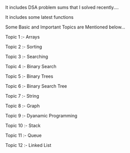 It includes DSA problem sums that I solved recently....


It includes some latest functions 

Some Basic and Important Topics are Mentioned below...

Topic 1 :- Arrays

Topic 2 :- Sorting 

Topic 3 :- Searching

Topic 4 :- Binary Search

Topic 5 :- Binary Trees 

Topic 6 :- Binary Search Tree

Topic 7 :- String

Topic 8 :- Graph

Topic 9 :- Dyanamic Programming

Topic 10 :- Stack

Topic 11 :- Queue

Topic 12 :- Linked List
